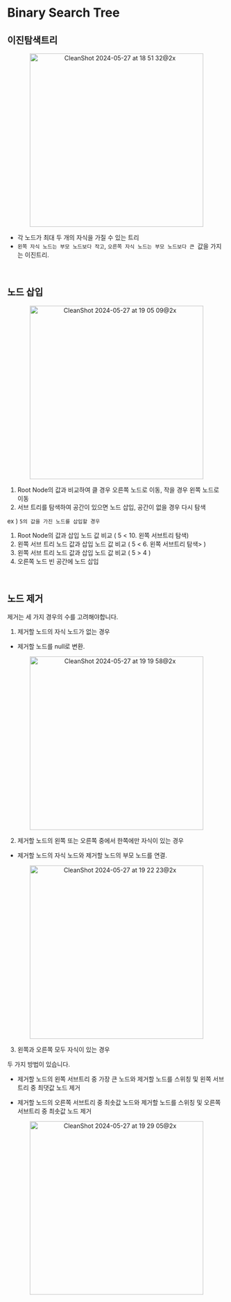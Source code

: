 # Binary Search Tree

## 이진탐색트리

<div align="center">
<img width="400" alt="CleanShot 2024-05-27 at 18 51 32@2x" src="https://github.com/jeongdopark/data-structures/assets/72500346/fc002dc5-ebc6-4863-ba8b-651a710f9fb5">
</div>

- 각 노드가 최대 두 개의 자식을 가질 수 있는 트리
- `왼쪽 자식 노드는 부모 노드보다 작고`, `오른쪽 자식 노드는 부모 노드보다 큰 `값을 가지는 이진트리.

<br/>

## 노드 삽입

<div align="center">
<img width="400" alt="CleanShot 2024-05-27 at 19 05 09@2x" src="https://github.com/jeongdopark/data-structures/assets/72500346/1fa67a55-8ed9-4e20-ad45-05980914e3dc">
</div>

1. Root Node의 값과 비교하여 클 경우 오른쪽 노드로 이동, 작을 경우 왼쪽 노드로 이동
2. 서브 트리를 탐색하여 공간이 있으면 노드 삽입, 공간이 없을 경우 다시 탐색

ex ) `5의 값을 가진 노드를 삽입할 경우`

1. Root Node의 값과 삽입 노드 값 비교 ( 5 < 10. 왼쪽 서브트리 탐색)
2. 왼쪽 서브 트리 노드 값과 삽입 노드 값 비교 ( 5 < 6. 왼쪽 서브트리 탐색> )
3. 왼쪽 서브 트리 노드 값과 삽입 노드 값 비교 ( 5 > 4 )
4. 오른쪽 노드 빈 공간에 노드 삽입

</br>

## 노드 제거

제거는 세 가지 경우의 수를 고려해야합니다.

1. 제거할 노드의 자식 노드가 없는 경우

- 제거할 노드를 null로 변환.
<div align="center">
<img width="400" alt="CleanShot 2024-05-27 at 19 19 58@2x" src="https://github.com/jeongdopark/data-structures/assets/72500346/5b8f75c6-5d82-44e0-a2dd-88b80a06e980">
</div>

2. 제거할 노드의 왼쪽 또는 오른쪽 중에서 한쪽에만 자식이 있는 경우

- 제거할 노드의 자식 노드와 제거할 노드의 부모 노드를 연결.

<div align="center">
<img width="400" alt="CleanShot 2024-05-27 at 19 22 23@2x" src="https://github.com/jeongdopark/data-structures/assets/72500346/095633f8-5a14-4b81-9e7e-2342c632e482">
</div>

3. 왼쪽과 오른쪽 모두 자식이 있는 경우

두 가지 방법이 있습니다.

- 제거할 노드의 왼쪽 서브트리 중 가장 큰 노드와 제거할 노드를 스위칭 및 왼쪽 서브트리 중 최댓값 노드 제거

- 제거할 노드의 오른쪽 서브트리 중 최솟값 노드와 제거할 노드를 스위칭 및 오른쪽 서브트리 중 최솟값 노드 제거

<div align="center">
<img width="400" alt="CleanShot 2024-05-27 at 19 29 05@2x" src="https://github.com/jeongdopark/data-structures/assets/72500346/0a1d168a-e393-4c7c-980a-e18ca84c8da4">
</div>
